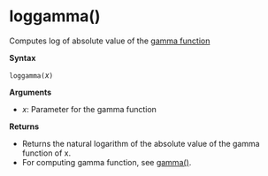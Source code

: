 # loggamma()

Computes log of absolute value of the [gamma function](https://en.wikipedia.org/wiki/Gamma_function)

**Syntax**

`loggamma(`*x*`)`

**Arguments**

* *x*: Parameter for the gamma function

**Returns**

* Returns the natural logarithm of the absolute value of the gamma function of x.
* For computing gamma function, see [gamma()](query_language_gammafunction.md).


